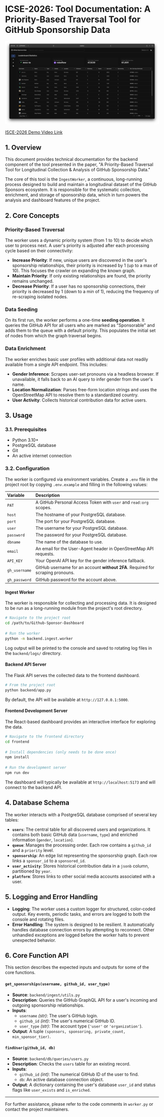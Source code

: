 # ICSE-2026: Tool Documentation: A Priority-Based Traversal Tool for GitHub Sponsorship Data

![github sponsorship dashboard preview](images/github-dashboard.png)

[ISCE-2026 Demo Video Link](https://youtu.be/Wr2YlItWXvM)

## 1. Overview

This document provides technical documentation for the backend component of the tool presented in the paper, "A Priority-Based Traversal Tool for Longitudinal Collection & Analysis of GitHub Sponsorship Data."

The core of this tool is the `IngestWorker`, a continuous, long-running process designed to build and maintain a longitudinal dataset of the GitHub Sponsors ecosystem. It is responsible for the systematic collection, enrichment, and storage of sponsorship data, which in turn powers the analysis and dashboard features of the project.


## 2. Core Concepts

### Priority-Based Traversal

The worker uses a dynamic priority system (from 1 to 10) to decide which user to process next. A user's priority is adjusted after each processing cycle based on their connectivity:

-   **Increase Priority**: If new, unique users are discovered in the user's sponsorship relationships, their priority is increased by 1 (up to a max of 10). This focuses the crawler on expanding the known graph.
-   **Maintain Priority**: If only existing relationships are found, the priority remains unchanged.
-   **Decrease Priority**: If a user has no sponsorship connections, their priority is decreased by 1 (down to a min of 1), reducing the frequency of re-scraping isolated nodes.

### Data Seeding

On its first run, the worker performs a one-time **seeding operation**. It queries the GitHub API for all users who are marked as "Sponsorable" and adds them to the queue with a default priority. This populates the initial set of nodes from which the graph traversal begins.

### Data Enrichment

The worker enriches basic user profiles with additional data not readily available from a single API endpoint. This includes:

-   **Gender Inference**: Scrapes user-set pronouns via a headless browser. If unavailable, it falls back to an AI query to infer gender from the user's name.
-   **Location Normalization**: Parses free-form location strings and uses the OpenStreetMap API to resolve them to a standardized country.
-   **User Activity**: Collects historical contribution data for active users.

## 3. Usage

### 3.1. Prerequisites

-   Python 3.10+
-   PostgreSQL database
-   Git
-   An active internet connection

### 3.2. Configuration

The worker is configured via environment variables. Create a `.env` file in the project root by copying `.env.example` and filling in the following values:

| Variable      | Description |
| :------------ | :------------------------------------------------------------------------------------------------------ |
| `PAT`         | A GitHub Personal Access Token with `user` and `read:org` scopes.                                       |
| `host`        | The hostname of your PostgreSQL database.                                                               |
| `port`        | The port for your PostgreSQL database.                                                                  |
| `user`        | The username for your PostgreSQL database.                                                              |
| `password`    | The password for your PostgreSQL database.                                                              |
| `dbname`      | The name of the database to use.                                                                        |
| `email`       | An email for the User-Agent header in OpenStreetMap API requests.                                       |
| `API_KEY`     | Your OpenAI API key for the gender inference fallback.                                                  |
| `gh_username` | GitHub username for an account **without 2FA**. Required for scraping pronouns.                         |
| `gh_password` | GitHub password for the account above.                                                                  |

#### Ingest Worker

The worker is responsible for collecting and processing data. It is designed to be run as a long-running module from the project's root directory.

```bash
# Navigate to the project root
cd /path/to/Github-Sponsor-Dashboard

# Run the worker
python -m backend.ingest.worker
```

Log output will be printed to the console and saved to rotating log files in the `backend/logs/` directory.

#### Backend API Server

The Flask API serves the collected data to the frontend dashboard.

```bash
# From the project root
python backend/app.py
```

By default, the API will be available at `http://127.0.0.1:5000`.

#### Frontend Development Server

The React-based dashboard provides an interactive interface for exploring the data.

```bash
# Navigate to the frontend directory
cd frontend

# Install dependencies (only needs to be done once)
npm install

# Run the development server
npm run dev
```

The dashboard will typically be available at `http://localhost:5173` and will connect to the backend API.


## 4. Database Schema

The worker interacts with a PostgreSQL database comprised of several key tables:

-   **`users`**: The central table for all discovered users and organizations. It contains both basic GitHub data (`username`, `type`) and enriched information (`gender`, `location`).
-   **`queue`**: Manages the processing order. Each row contains a `github_id` and a `priority` level.
-   **`sponsorship`**: An edge list representing the sponsorship graph. Each row links a `sponsor_id` to a `sponsored_id`.
-   **`user_activity`**: Stores historical contribution data in a `jsonb` column, partitioned by `year`.
-   **`platform`**: Stores links to other social media accounts associated with a user.

## 5. Logging and Error Handling

-   **Logging**: The worker uses a custom logger for structured, color-coded output. Key events, periodic tasks, and errors are logged to both the console and rotating files.
-   **Error Handling**: The system is designed to be resilient. It automatically handles database connection errors by attempting to reconnect. Other unhandled exceptions are logged before the worker halts to prevent unexpected behavior.

## 6. Core Function API

This section describes the expected inputs and outputs for some of the core functions.

#### `get_sponsorships(username, github_id, user_type)`

-   **Source**: `backend/ingest/utils.py`
-   **Description**: Queries the GitHub GraphQL API for a user's incoming and outgoing sponsorship relationships.
-   **Inputs**:
    -   `username` *(str)*: The user's GitHub login.
    -   `github_id` *(int)*: The user's numerical GitHub ID.
    -   `user_type` *(str)*: The account type (`'user'` or `'organization'`).
-   **Output**: A tuple `(sponsors, sponsoring, private_count, min_sponsor_tier)`.

#### `findUser(github_id, db)`

-   **Source**: `backend/db/queries/users.py`
-   **Description**: Checks the `users` table for an existing record.
-   **Inputs**:
    -   `github_id` *(int)*: The numerical GitHub ID of the user to find.
    -   `db`: An active database connection object.
-   **Output**: A dictionary containing the user's database `user_id` and status flags like `user_exists` and `is_enriched`.

---

For further assistance, please refer to the code comments in `worker.py` or contact the project maintainers.

